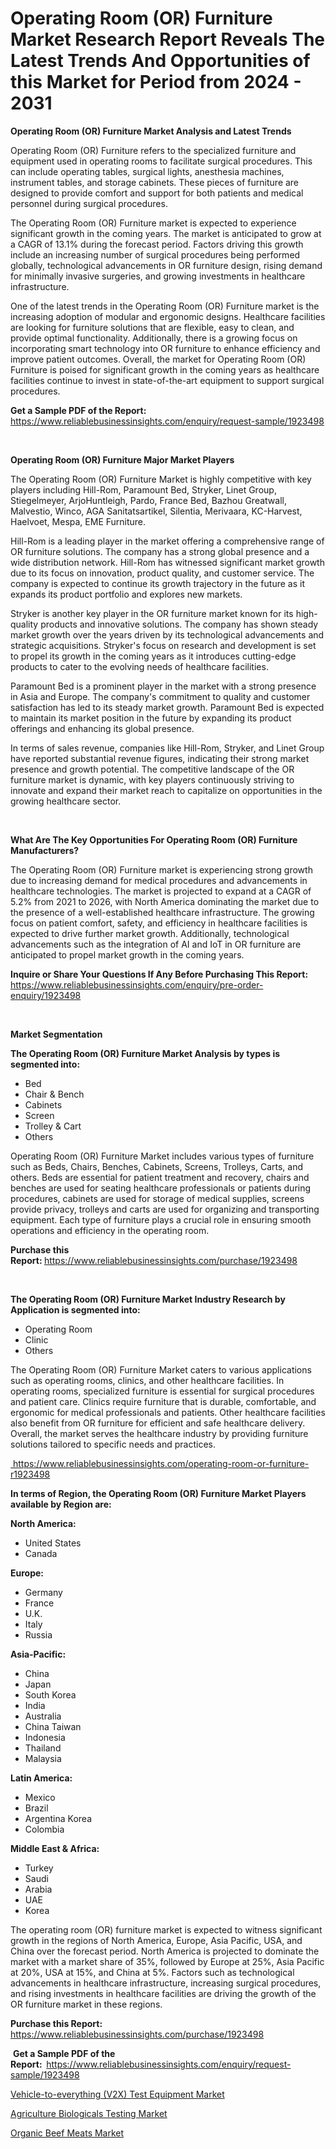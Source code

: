 <p><h1>Operating Room (OR) Furniture Market Research Report Reveals The Latest Trends And Opportunities of this Market for Period from 2024 - 2031</h1></p><p><strong>Operating Room (OR) Furniture Market Analysis and Latest Trends</strong></p>
<p><p>Operating Room (OR) Furniture refers to the specialized furniture and equipment used in operating rooms to facilitate surgical procedures. This can include operating tables, surgical lights, anesthesia machines, instrument tables, and storage cabinets. These pieces of furniture are designed to provide comfort and support for both patients and medical personnel during surgical procedures.</p><p>The Operating Room (OR) Furniture market is expected to experience significant growth in the coming years. The market is anticipated to grow at a CAGR of 13.1% during the forecast period. Factors driving this growth include an increasing number of surgical procedures being performed globally, technological advancements in OR furniture design, rising demand for minimally invasive surgeries, and growing investments in healthcare infrastructure.</p><p>One of the latest trends in the Operating Room (OR) Furniture market is the increasing adoption of modular and ergonomic designs. Healthcare facilities are looking for furniture solutions that are flexible, easy to clean, and provide optimal functionality. Additionally, there is a growing focus on incorporating smart technology into OR furniture to enhance efficiency and improve patient outcomes. Overall, the market for Operating Room (OR) Furniture is poised for significant growth in the coming years as healthcare facilities continue to invest in state-of-the-art equipment to support surgical procedures.</p></p>
<p><strong>Get a Sample PDF of the Report:&nbsp;</strong> <a href="https://www.reliablebusinessinsights.com/enquiry/request-sample/1923498">https://www.reliablebusinessinsights.com/enquiry/request-sample/1923498</a></p>
<p>&nbsp;</p>
<p><strong>Operating Room (OR) Furniture Major Market Players</strong></p>
<p><p>The Operating Room (OR) Furniture Market is highly competitive with key players including Hill-Rom, Paramount Bed, Stryker, Linet Group, Stiegelmeyer, ArjoHuntleigh, Pardo, France Bed, Bazhou Greatwall, Malvestio, Winco, AGA Sanitatsartikel, Silentia, Merivaara, KC-Harvest, Haelvoet, Mespa, EME Furniture. </p><p>Hill-Rom is a leading player in the market offering a comprehensive range of OR furniture solutions. The company has a strong global presence and a wide distribution network. Hill-Rom has witnessed significant market growth due to its focus on innovation, product quality, and customer service. The company is expected to continue its growth trajectory in the future as it expands its product portfolio and explores new markets.</p><p>Stryker is another key player in the OR furniture market known for its high-quality products and innovative solutions. The company has shown steady market growth over the years driven by its technological advancements and strategic acquisitions. Stryker's focus on research and development is set to propel its growth in the coming years as it introduces cutting-edge products to cater to the evolving needs of healthcare facilities.</p><p>Paramount Bed is a prominent player in the market with a strong presence in Asia and Europe. The company's commitment to quality and customer satisfaction has led to its steady market growth. Paramount Bed is expected to maintain its market position in the future by expanding its product offerings and enhancing its global presence.</p><p>In terms of sales revenue, companies like Hill-Rom, Stryker, and Linet Group have reported substantial revenue figures, indicating their strong market presence and growth potential. The competitive landscape of the OR furniture market is dynamic, with key players continuously striving to innovate and expand their market reach to capitalize on opportunities in the growing healthcare sector.</p></p>
<p>&nbsp;</p>
<p><strong>What Are The Key Opportunities For Operating Room (OR) Furniture Manufacturers?</strong></p>
<p><p>The Operating Room (OR) Furniture market is experiencing strong growth due to increasing demand for medical procedures and advancements in healthcare technologies. The market is projected to expand at a CAGR of 5.2% from 2021 to 2026, with North America dominating the market due to the presence of a well-established healthcare infrastructure. The growing focus on patient comfort, safety, and efficiency in healthcare facilities is expected to drive further market growth. Additionally, technological advancements such as the integration of AI and IoT in OR furniture are anticipated to propel market growth in the coming years.</p></p>
<p><strong>Inquire or Share Your Questions If Any Before Purchasing This Report:</strong> <a href="https://www.reliablebusinessinsights.com/enquiry/pre-order-enquiry/1923498">https://www.reliablebusinessinsights.com/enquiry/pre-order-enquiry/1923498</a></p>
<p>&nbsp;</p>
<p><strong>Market Segmentation</strong></p>
<p><strong>The Operating Room (OR) Furniture Market Analysis by types is segmented into:</strong></p>
<p><ul><li>Bed</li><li>Chair & Bench</li><li>Cabinets</li><li>Screen</li><li>Trolley & Cart</li><li>Others</li></ul></p>
<p><p>Operating Room (OR) Furniture Market includes various types of furniture such as Beds, Chairs, Benches, Cabinets, Screens, Trolleys, Carts, and others. Beds are essential for patient treatment and recovery, chairs and benches are used for seating healthcare professionals or patients during procedures, cabinets are used for storage of medical supplies, screens provide privacy, trolleys and carts are used for organizing and transporting equipment. Each type of furniture plays a crucial role in ensuring smooth operations and efficiency in the operating room.</p></p>
<p><strong>Purchase this Report:&nbsp;</strong><a href="https://www.reliablebusinessinsights.com/purchase/1923498">https://www.reliablebusinessinsights.com/purchase/1923498</a></p>
<p>&nbsp;</p>
<p><strong>The Operating Room (OR) Furniture Market Industry Research by Application is segmented into:</strong></p>
<p><ul><li>Operating Room</li><li>Clinic</li><li>Others</li></ul></p>
<p><p>The Operating Room (OR) Furniture Market caters to various applications such as operating rooms, clinics, and other healthcare facilities. In operating rooms, specialized furniture is essential for surgical procedures and patient care. Clinics require furniture that is durable, comfortable, and ergonomic for medical professionals and patients. Other healthcare facilities also benefit from OR furniture for efficient and safe healthcare delivery. Overall, the market serves the healthcare industry by providing furniture solutions tailored to specific needs and practices.</p></p>
<p><a href="https://www.reliablebusinessinsights.com/operating-room-or-furniture-r1923498">&nbsp;https://www.reliablebusinessinsights.com/operating-room-or-furniture-r1923498</a></p>
<p><strong>In terms of Region, the Operating Room (OR) Furniture Market Players available by Region are:</strong></p>
<p>
    <p> <strong> North America: </strong>
        <ul>
            <li>United States</li>
            <li>Canada</li>
        </ul>
        </p> 
    <p> <strong> Europe: </strong>
        <ul>
            <li>Germany</li>
            <li>France</li>
            <li>U.K.</li>
            <li>Italy</li>
            <li>Russia</li>
        </ul>
        </p> 
    <p> <strong> Asia-Pacific: </strong>
        <ul>
            <li>China</li>
            <li>Japan</li>
            <li>South Korea</li>
            <li>India</li>
            <li>Australia</li>
            <li>China Taiwan</li>
            <li>Indonesia</li>
            <li>Thailand</li>
            <li>Malaysia</li>
        </ul>
        </p> 
    <p> <strong> Latin America: </strong>
        <ul>
            <li>Mexico</li>
            <li>Brazil</li>
            <li>Argentina Korea</li>
            <li>Colombia</li>
        </ul>
        </p> 
    <p> <strong> Middle East & Africa: </strong>
        <ul>
            <li>Turkey</li>
            <li>Saudi</li>
            <li>Arabia</li>
            <li>UAE</li>
            <li>Korea</li>
        </ul>
    </p>
    </p>
<p><p>The operating room (OR) furniture market is expected to witness significant growth in the regions of North America, Europe, Asia Pacific, USA, and China over the forecast period. North America is projected to dominate the market with a market share of 35%, followed by Europe at 25%, Asia Pacific at 20%, USA at 15%, and China at 5%. Factors such as technological advancements in healthcare infrastructure, increasing surgical procedures, and rising investments in healthcare facilities are driving the growth of the OR furniture market in these regions.</p></p>
<p><strong>Purchase this Report: </strong><a href="https://www.reliablebusinessinsights.com/purchase/1923498">https://www.reliablebusinessinsights.com/purchase/1923498</a></p>
<p>&nbsp;<strong>Get a Sample PDF of the Report:&nbsp;&nbsp;</strong><a href="https://www.reliablebusinessinsights.com/enquiry/request-sample/1923498">https://www.reliablebusinessinsights.com/enquiry/request-sample/1923498</a></p>
<p><strong></strong></p>
<p><p><a href="https://github.com/mackpencerus/Market-Research-Report-List-1/blob/main/vehicle-to-everything-v2x-test-equipment-market.md">Vehicle-to-everything (V2X) Test Equipment Market</a></p><p><a href="https://issuu.com/reportprime-2/docs/agriculture-biologicals-testing-market-size-2030.p">Agriculture Biologicals Testing Market</a></p><p><a href="https://github.com/avrinamou1/Market-Research-Report-List-1/blob/main/organic-beef-meats-market.md">Organic Beef Meats Market</a></p></p>